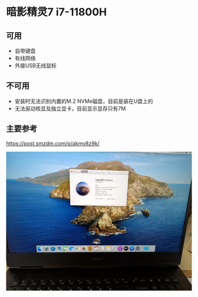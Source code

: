 # 暗影精灵7 i7-11800H

## 可用
- 自带键盘
- 有线网络
- 外接USB无线鼠标

## 不可用
- 安装时无法识别内置的M.2 NVMe磁盘，目前是装在U盘上的
- 无法驱动核显及独立显卡，目前显示显存只有7M

## 主要参考
https://post.smzdm.com/p/akmv8z9k/


![System Info](./Catalina.jpg)

